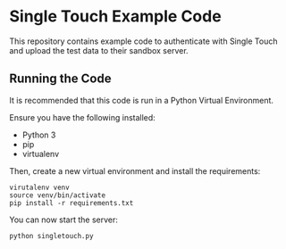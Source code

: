 # Single Touch Example Code

This repository contains example code to authenticate with Single Touch and upload 
the test data to their sandbox server.

## Running the Code

It is recommended that this code is run in a Python Virtual Environment.

Ensure you have the following installed:

* Python 3
* pip
* virtualenv

Then, create a new virtual environment and install the requirements:

```
virutalenv venv
source venv/bin/activate
pip install -r requirements.txt
```

You can now start the server:

```
python singletouch.py
```

